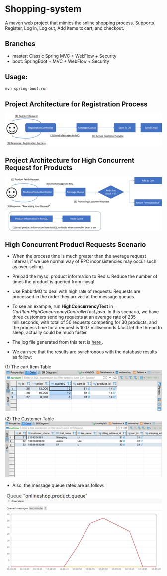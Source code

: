 # Shopping-system
A maven web project that mimics the online shopping process. Supports Register, Log in, Log out, Add items to cart, and checkout. 

## Branches
* master: Classic Spring MVC + WebFlow + Security
* boot: SpringBoot + MVC + WebFlow + Security

## Usage:
```r
mvn spring-boot:run
```

## Project Architecture for Registration Process

 ![readme image](renders/CustomerMQ.png "Readme Image")


## Project Architecture for High Concurrent Request for Products

![readme image](renders/ProductMQ.png "Readme Image")

## High Concurrent Product Requests Scenario

* When the process time is much greater than the average request interval, if we use normal way of RPC inconsistencies may occur such as over-selling.

* Preload the mysql product information to Redis: Reduce the number of times the product is queried from mysql.

* Use RabbitMQ to deal with high rate of requests: Requests are processed in the order they arrived at the message queues.

* To see an example, run **HighConcurrencyTest** in *CartItemHighConcurrencyControllerTest.java*. In this scenario, we have three customers sending requests at an average rate of 235 milliseconds, with total of 50 requests competing for 30 products, and the process time for a request is 1007 milliseconds (Just let the thread to sleep, actually could be much faster.

* The log file generated from this test is <a href="https://github.com/Shangtingli/shopping-system/blob/redis/renders/example_log.txt">here </a>.

* We can see that the results are synchronous with the database results as follow:

(1) The cart Item Table
![readme image](renders/CartItemTable.png "Readme Image")


(2) The Customer Table
![readme image](renders/CustomerTable.png "Readme Image")

* Also, the message queue rates are as follow:

![readme image](renders/RabbitQueueRate.png "Readme Image")

